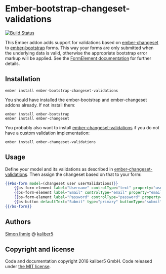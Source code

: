 # Ember-bootstrap-changeset-validations

[![Build Status](https://travis-ci.org/kaliber5/ember-bootstrap-changeset-validations.svg?branch=master)](https://travis-ci.org/kaliber5/ember-bootstrap-changeset-validations)

This Ember addon adds support for validations based on [ember-changeset](https://github.com/poteto/ember-changeset) to [ember-bootstrap](http://kaliber5.github.io/ember-bootstrap/) forms.
This way your forms are only submitted when the underlying data is valid, otherwise the appropriate bootstrap error
markup will be applied. See the [FormElement documentation](http://kaliber5.github.io/ember-bootstrap/api/classes/Components.FormElement.html) for
further details.

## Installation

`ember install ember-bootstrap-changeset-validations`

You should have installed the ember-bootstrap and ember-changeset addons already. If not install them:

```
ember install ember-bootstrap
ember install ember-changeset
```

You probably also want to install [ember-changeset-validations](https://github.com/poteto/ember-changeset-validations/)
if you do not have a custom validation implementation:

```
ember install ember-changeset-validations
```

## Usage

Define your model and its validations as described in [ember-changeset-validations](https://github.com/poteto/ember-changeset-validations/).
Then assign the changeset based on that to your form:

```hbs
{{#bs-form model=(changeset user userValidations)}}
    {{bs-form-element label="Username" controlType="text" property="username" required=true}}
    {{bs-form-element label="Email" controlType="email" property="email" required=true}}
    {{bs-form-element label="Password" controlType="password" property="password" required=true}}
    {{bs-button defaultText="Submit" type="primary" buttonType="submit"}}
{{/bs-form}}
```

## Authors

[Simon Ihmig](https://github.com/simonihmig) @ [kaliber5](http://www.kaliber5.de)

## Copyright and license

Code and documentation copyright 2016 kaliber5 GmbH. Code released under [the MIT license](LICENSE.md).